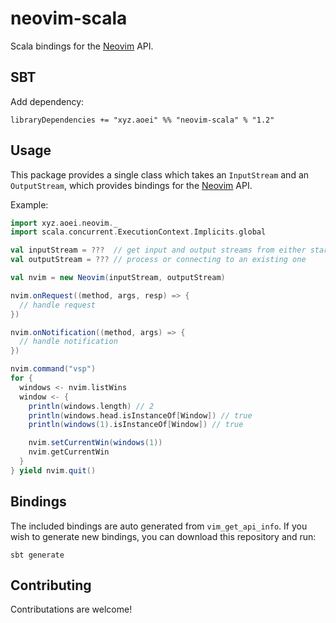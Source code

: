 # neovim-scala
Scala bindings for the [Neovim](https://github.com/neovim/neovim) API.

## SBT
Add dependency:

    libraryDependencies += "xyz.aoei" %% "neovim-scala" % "1.2"

## Usage
This package provides a single class which takes an `InputStream` and an `OutputStream`,
which provides bindings for the [Neovim](https://github.com/neovim/neovim) API.

Example:

```scala
import xyz.aoei.neovim._
import scala.concurrent.ExecutionContext.Implicits.global

val inputStream = ???  // get input and output streams from either starting a new
val outputStream = ??? // process or connecting to an existing one

val nvim = new Neovim(inputStream, outputStream)

nvim.onRequest((method, args, resp) => {
  // handle request
})

nvim.onNotification((method, args) => {
  // handle notification
})

nvim.command("vsp")
for {
  windows <- nvim.listWins
  window <- {
    println(windows.length) // 2
    println(windows.head.isInstanceOf[Window]) // true
    println(windows(1).isInstanceOf[Window]) // true

    nvim.setCurrentWin(windows(1))
    nvim.getCurrentWin
  }
} yield nvim.quit()
```

## Bindings
The included bindings are auto generated from `vim_get_api_info`.
If you wish to generate new bindings, you can download this repository and run:

    sbt generate
    

## Contributing
Contributations are welcome!